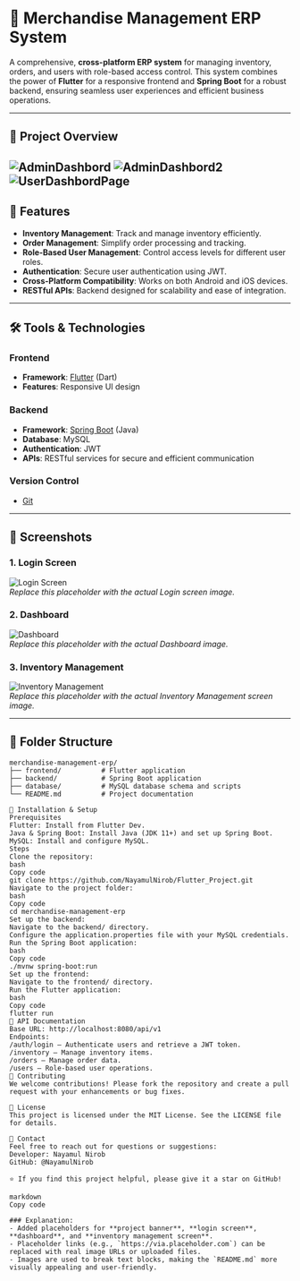 # 🛒 Merchandise Management ERP System

A comprehensive, **cross-platform ERP system** for managing inventory, orders, and users with role-based access control. This system combines the power of **Flutter** for a responsive frontend and **Spring Boot** for a robust backend, ensuring seamless user experiences and efficient business operations.

---

## 📸 Project Overview
![AdminDashbord](https://github.com/user-attachments/assets/62b6743e-eab2-4cc1-86d4-d2cee3b84a2c)
![AdminDashbord2](https://github.com/user-attachments/assets/e33f0996-ab5a-4abb-a226-d05d78d2bb19)
![UserDashbordPage](https://github.com/user-attachments/assets/5609692d-8a26-4e53-b79b-ca8f7fc27533)
---

## 🚀 Features

- **Inventory Management**: Track and manage inventory efficiently.
- **Order Management**: Simplify order processing and tracking.
- **Role-Based User Management**: Control access levels for different user roles.
- **Authentication**: Secure user authentication using JWT.
- **Cross-Platform Compatibility**: Works on both Android and iOS devices.
- **RESTful APIs**: Backend designed for scalability and ease of integration.

---

## 🛠️ Tools & Technologies

### **Frontend**  
- **Framework**: [Flutter](https://flutter.dev) (Dart)  
- **Features**: Responsive UI design  

### **Backend**  
- **Framework**: [Spring Boot](https://spring.io/projects/spring-boot) (Java)  
- **Database**: MySQL  
- **Authentication**: JWT  
- **APIs**: RESTful services for secure and efficient communication  

### **Version Control**  
- [Git](https://git-scm.com/)

---

## 📱 Screenshots

### **1. Login Screen**  
![Login Screen](https://via.placeholder.com/600x400?text=Login+Screen)  
*Replace this placeholder with the actual Login screen image.*

### **2. Dashboard**  
![Dashboard](https://via.placeholder.com/600x400?text=Dashboard)  
*Replace this placeholder with the actual Dashboard image.*

### **3. Inventory Management**  
![Inventory Management](https://via.placeholder.com/600x400?text=Inventory+Management)  
*Replace this placeholder with the actual Inventory Management screen image.*

---

## 📂 Folder Structure

```plaintext
merchandise-management-erp/
├── frontend/          # Flutter application
├── backend/           # Spring Boot application
├── database/          # MySQL database schema and scripts
└── README.md          # Project documentation

🔧 Installation & Setup
Prerequisites
Flutter: Install from Flutter Dev.
Java & Spring Boot: Install Java (JDK 11+) and set up Spring Boot.
MySQL: Install and configure MySQL.
Steps
Clone the repository:
bash
Copy code
git clone https://github.com/NayamulNirob/Flutter_Project.git
Navigate to the project folder:
bash
Copy code
cd merchandise-management-erp
Set up the backend:
Navigate to the backend/ directory.
Configure the application.properties file with your MySQL credentials.
Run the Spring Boot application:
bash
Copy code
./mvnw spring-boot:run
Set up the frontend:
Navigate to the frontend/ directory.
Run the Flutter application:
bash
Copy code
flutter run
📜 API Documentation
Base URL: http://localhost:8080/api/v1
Endpoints:
/auth/login – Authenticate users and retrieve a JWT token.
/inventory – Manage inventory items.
/orders – Manage order data.
/users – Role-based user operations.
🤝 Contributing
We welcome contributions! Please fork the repository and create a pull request with your enhancements or bug fixes.

📄 License
This project is licensed under the MIT License. See the LICENSE file for details.

💬 Contact
Feel free to reach out for questions or suggestions:
Developer: Nayamul Nirob
GitHub: @NayamulNirob

⭐ If you find this project helpful, please give it a star on GitHub!

markdown
Copy code

### Explanation:
- Added placeholders for **project banner**, **login screen**, **dashboard**, and **inventory management screen**.
- Placeholder links (e.g., `https://via.placeholder.com`) can be replaced with real image URLs or uploaded files.
- Images are used to break text blocks, making the `README.md` more visually appealing and user-friendly.
